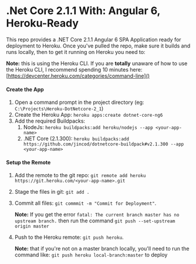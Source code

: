 # .Net Core 2.1.1 With: Angular 6, Heroku-Ready
This repo provides a .NET Core 2.1.1 Angular 6 SPA Application ready for deployment to Heroku. Once you've pulled the repo, make sure it builds and runs locally, then to get it running on Heroku you need to:

**Note:** this is using the Heroku CLI. If you are **totally** unaware of how to use the Heroku CLI, I recommend spending 10 minutes here: [https://devcenter.heroku.com/categories/command-line]()

#### Create the App
1. Open a command prompt in the project directory (eg: `C:\Projects\Heroku-DotNetcore-2_1`)
2. Create the Heroku App: `heroku apps:create dotnet-core-ng6`
3. Add the required Buildpacks: 
    1. NodeJs: `heroku buildpacks:add heroku/nodejs --app <your-app-name>`
    2. .NET Core (2.1.300): `heroku buildpacks:add https://github.com/jincod/dotnetcore-buildpack#v2.1.300 --app <your-app-name>`

#### Setup the Remote
1. Add the remote to the git repo: `git remote add heroku https://git.heroku.com/<your-app-name>.git`
2. Stage the files in git: `git add .`
3. Commit all files: `git commmit -m "Commit for Deployment"`.

    **Note:** If you get the error `fatal: The current branch master has no upstream branch.` then run the command `git push --set-upstream origin master`
4. Push to the Heroku remote: `git push heroku`.

    **Note:** that if you're not on a master branch locally, you'll need to run the command like: `git push heroku local-branch:master` to deploy
